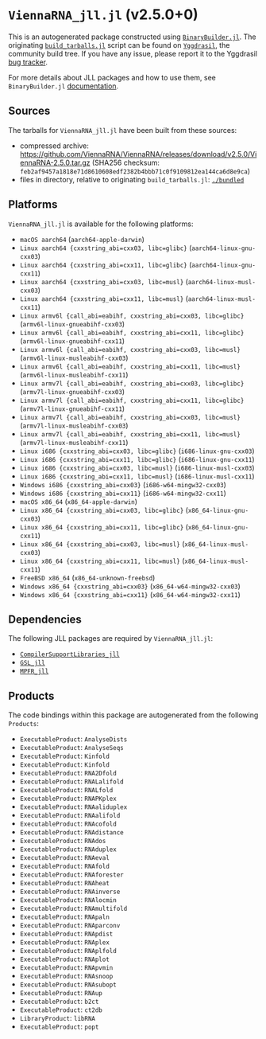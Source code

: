 # `ViennaRNA_jll.jl` (v2.5.0+0)

This is an autogenerated package constructed using [`BinaryBuilder.jl`](https://github.com/JuliaPackaging/BinaryBuilder.jl). The originating [`build_tarballs.jl`](https://github.com/JuliaPackaging/Yggdrasil/blob/a1e3cc25595cabf9447eb5a70a9804d8d7b8fe6b/V/ViennaRNA/build_tarballs.jl) script can be found on [`Yggdrasil`](https://github.com/JuliaPackaging/Yggdrasil/), the community build tree.  If you have any issue, please report it to the Yggdrasil [bug tracker](https://github.com/JuliaPackaging/Yggdrasil/issues).

For more details about JLL packages and how to use them, see `BinaryBuilder.jl` [documentation](https://juliapackaging.github.io/BinaryBuilder.jl/dev/jll/).

## Sources

The tarballs for `ViennaRNA_jll.jl` have been built from these sources:

* compressed archive: https://github.com/ViennaRNA/ViennaRNA/releases/download/v2.5.0/ViennaRNA-2.5.0.tar.gz (SHA256 checksum: `feb2af9457a1818e71d8610608edf2382b4bbb71c0f9109812ea144ca6d8e9ca`)
* files in directory, relative to originating `build_tarballs.jl`: [`./bundled`](https://github.com/JuliaPackaging/Yggdrasil/tree/a1e3cc25595cabf9447eb5a70a9804d8d7b8fe6b/V/ViennaRNA/bundled)

## Platforms

`ViennaRNA_jll.jl` is available for the following platforms:

* `macOS aarch64` (`aarch64-apple-darwin`)
* `Linux aarch64 {cxxstring_abi=cxx03, libc=glibc}` (`aarch64-linux-gnu-cxx03`)
* `Linux aarch64 {cxxstring_abi=cxx11, libc=glibc}` (`aarch64-linux-gnu-cxx11`)
* `Linux aarch64 {cxxstring_abi=cxx03, libc=musl}` (`aarch64-linux-musl-cxx03`)
* `Linux aarch64 {cxxstring_abi=cxx11, libc=musl}` (`aarch64-linux-musl-cxx11`)
* `Linux armv6l {call_abi=eabihf, cxxstring_abi=cxx03, libc=glibc}` (`armv6l-linux-gnueabihf-cxx03`)
* `Linux armv6l {call_abi=eabihf, cxxstring_abi=cxx11, libc=glibc}` (`armv6l-linux-gnueabihf-cxx11`)
* `Linux armv6l {call_abi=eabihf, cxxstring_abi=cxx03, libc=musl}` (`armv6l-linux-musleabihf-cxx03`)
* `Linux armv6l {call_abi=eabihf, cxxstring_abi=cxx11, libc=musl}` (`armv6l-linux-musleabihf-cxx11`)
* `Linux armv7l {call_abi=eabihf, cxxstring_abi=cxx03, libc=glibc}` (`armv7l-linux-gnueabihf-cxx03`)
* `Linux armv7l {call_abi=eabihf, cxxstring_abi=cxx11, libc=glibc}` (`armv7l-linux-gnueabihf-cxx11`)
* `Linux armv7l {call_abi=eabihf, cxxstring_abi=cxx03, libc=musl}` (`armv7l-linux-musleabihf-cxx03`)
* `Linux armv7l {call_abi=eabihf, cxxstring_abi=cxx11, libc=musl}` (`armv7l-linux-musleabihf-cxx11`)
* `Linux i686 {cxxstring_abi=cxx03, libc=glibc}` (`i686-linux-gnu-cxx03`)
* `Linux i686 {cxxstring_abi=cxx11, libc=glibc}` (`i686-linux-gnu-cxx11`)
* `Linux i686 {cxxstring_abi=cxx03, libc=musl}` (`i686-linux-musl-cxx03`)
* `Linux i686 {cxxstring_abi=cxx11, libc=musl}` (`i686-linux-musl-cxx11`)
* `Windows i686 {cxxstring_abi=cxx03}` (`i686-w64-mingw32-cxx03`)
* `Windows i686 {cxxstring_abi=cxx11}` (`i686-w64-mingw32-cxx11`)
* `macOS x86_64` (`x86_64-apple-darwin`)
* `Linux x86_64 {cxxstring_abi=cxx03, libc=glibc}` (`x86_64-linux-gnu-cxx03`)
* `Linux x86_64 {cxxstring_abi=cxx11, libc=glibc}` (`x86_64-linux-gnu-cxx11`)
* `Linux x86_64 {cxxstring_abi=cxx03, libc=musl}` (`x86_64-linux-musl-cxx03`)
* `Linux x86_64 {cxxstring_abi=cxx11, libc=musl}` (`x86_64-linux-musl-cxx11`)
* `FreeBSD x86_64` (`x86_64-unknown-freebsd`)
* `Windows x86_64 {cxxstring_abi=cxx03}` (`x86_64-w64-mingw32-cxx03`)
* `Windows x86_64 {cxxstring_abi=cxx11}` (`x86_64-w64-mingw32-cxx11`)

## Dependencies

The following JLL packages are required by `ViennaRNA_jll.jl`:

* [`CompilerSupportLibraries_jll`](https://github.com/JuliaBinaryWrappers/CompilerSupportLibraries_jll.jl)
* [`GSL_jll`](https://github.com/JuliaBinaryWrappers/GSL_jll.jl)
* [`MPFR_jll`](https://github.com/JuliaBinaryWrappers/MPFR_jll.jl)

## Products

The code bindings within this package are autogenerated from the following `Products`:

* `ExecutableProduct`: `AnalyseDists`
* `ExecutableProduct`: `AnalyseSeqs`
* `ExecutableProduct`: `Kinfold`
* `ExecutableProduct`: `Kinfold`
* `ExecutableProduct`: `RNA2Dfold`
* `ExecutableProduct`: `RNALalifold`
* `ExecutableProduct`: `RNALfold`
* `ExecutableProduct`: `RNAPKplex`
* `ExecutableProduct`: `RNAaliduplex`
* `ExecutableProduct`: `RNAalifold`
* `ExecutableProduct`: `RNAcofold`
* `ExecutableProduct`: `RNAdistance`
* `ExecutableProduct`: `RNAdos`
* `ExecutableProduct`: `RNAduplex`
* `ExecutableProduct`: `RNAeval`
* `ExecutableProduct`: `RNAfold`
* `ExecutableProduct`: `RNAforester`
* `ExecutableProduct`: `RNAheat`
* `ExecutableProduct`: `RNAinverse`
* `ExecutableProduct`: `RNAlocmin`
* `ExecutableProduct`: `RNAmultifold`
* `ExecutableProduct`: `RNApaln`
* `ExecutableProduct`: `RNAparconv`
* `ExecutableProduct`: `RNApdist`
* `ExecutableProduct`: `RNAplex`
* `ExecutableProduct`: `RNAplfold`
* `ExecutableProduct`: `RNAplot`
* `ExecutableProduct`: `RNApvmin`
* `ExecutableProduct`: `RNAsnoop`
* `ExecutableProduct`: `RNAsubopt`
* `ExecutableProduct`: `RNAup`
* `ExecutableProduct`: `b2ct`
* `ExecutableProduct`: `ct2db`
* `LibraryProduct`: `libRNA`
* `ExecutableProduct`: `popt`
